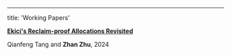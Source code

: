 ---
title: 'Working Papers'

[**Ekici's Reclaim-proof Allocations Revisited** ](https://drive.google.com/file/d/1J42hl9BGv7nIvY7au7uG6bGWwZA0_DpZ/view?usp=drive_link)

Qianfeng Tang and **Zhan Zhu**, 2024


